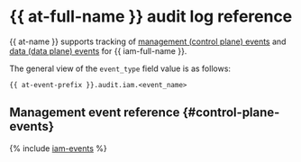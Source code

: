 # {{ at-full-name }} audit log reference

{{ at-name }} supports tracking of [management (control plane) events](../audit-trails/concepts/format.md) and [data (data plane) events](../audit-trails/concepts/format-data-plane.md) for {{ iam-full-name }}.

The general view of the `event_type` field value is as follows:

```text
{{ at-event-prefix }}.audit.iam.<event_name>
```

## Management event reference {#control-plane-events}

{% include [iam-events](../_includes/audit-trails/events/iam-events.md) %}
